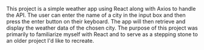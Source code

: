  This project is a simple weather app using React along with Axios to handle the API. The user can enter the name of a city in the input box and then press the enter button on their keyboard. The app will then retrieve and display the weather data of the chosen city. The purpose of this project was primarily to familiarize myself with React and to serve as a stepping stone to an older project I'd like to recreate.
